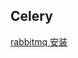 ## Celery

<a href='http://docs.jinkan.org/docs/celery/getting-started/brokers/rabbitmq.html'> rabbitmq 安装</a>
